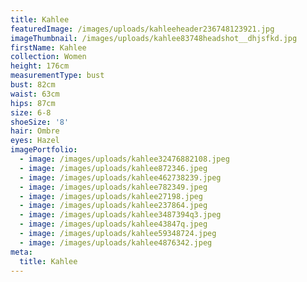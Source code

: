 ```yaml
---
title: Kahlee
featuredImage: /images/uploads/kahleeheader236748123921.jpg
imageThumbnail: /images/uploads/kahlee83748headshot__dhjsfkd.jpg
firstName: Kahlee
collection: Women
height: 176cm
measurementType: bust
bust: 82cm
waist: 63cm
hips: 87cm
size: 6-8
shoeSize: '8'
hair: Ombre
eyes: Hazel
imagePortfolio:
  - image: /images/uploads/kahlee32476882108.jpeg
  - image: /images/uploads/kahlee872346.jpeg
  - image: /images/uploads/kahlee462738239.jpeg
  - image: /images/uploads/kahlee782349.jpeg
  - image: /images/uploads/kahlee27198.jpeg
  - image: /images/uploads/kahlee237864.jpeg
  - image: /images/uploads/kahlee3487394q3.jpeg
  - image: /images/uploads/kahlee43847q.jpeg
  - image: /images/uploads/kahlee59348724.jpeg
  - image: /images/uploads/kahlee4876342.jpeg
meta:
  title: Kahlee
---
```


